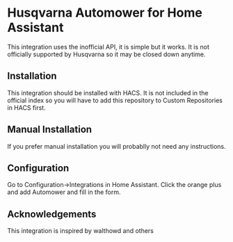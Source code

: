 # Husqvarna Automower for Home Assistant

This integration uses the inofficial API, it is simple but it works. It is not officially supported by Husqvarna so it may be closed down anytime.

## Installation

This integration should be installed with HACS. It is not included in the official index so you will have to add this repository to Custom Repositories in HACS first.

## Manual Installation
If you prefer manual installation you will probablly not need any instructions.

## Configuration
Go to Configuration->Integrations in Home Assistant. Click the orange plus and add Automower and fill in the form.

## Acknowledgements

This integration is inspired by walthowd and others